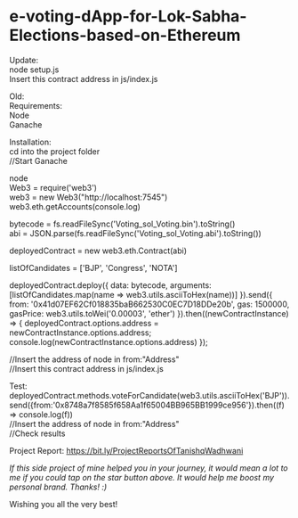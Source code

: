 # e-voting-dApp-for-Lok-Sabha-Elections-based-on-Ethereum

Update:<br>
node setup.js<br>
Insert this contract address in js/index.js<br>

Old:<br>
Requirements:<br>
Node<br>
Ganache<br>

Installation:<br>
cd into the project folder<br>
//Start Ganache<br>

node<br>
Web3 = require('web3')<br>
web3 = new Web3("http://localhost:7545")<br>
web3.eth.getAccounts(console.log)<br>

bytecode = fs.readFileSync('Voting_sol_Voting.bin').toString()<br>
abi = JSON.parse(fs.readFileSync('Voting_sol_Voting.abi').toString())<br>

deployedContract = new web3.eth.Contract(abi)<br>

listOfCandidates = ['BJP', 'Congress', 'NOTA']<br>

  deployedContract.deploy({
  data: bytecode,
  arguments: [listOfCandidates.map(name => web3.utils.asciiToHex(name))]
}).send({
  from: '0x41d07EF62Cf018835baB662530C0EC7D18DDe20b',
  gas: 1500000,
  gasPrice: web3.utils.toWei('0.00003', 'ether')
}).then((newContractInstance) => {
  deployedContract.options.address = newContractInstance.options.address;
  console.log(newContractInstance.options.address)
});

//Insert the address of node in from:"Address"<br>
//Insert this contract address in js/index.js<br>

Test:<br>
deployedContract.methods.voteForCandidate(web3.utils.asciiToHex('BJP')).send({from:'0x8748a7f8585f658Aa1f65004BB965BB1999ce956'}).then((f) => console.log(f))<br>
//Insert the address of node in from:"Address"<br>
//Check results<br>

Project Report: https://bit.ly/ProjectReportsOfTanishqWadhwani<br>

<i>If this side project of mine helped you in your journey, it would mean a lot to me if you could tap on the star button above.
It would help me boost my personal brand.
Thanks! :) </i><br>

Wishing you all the very best!
